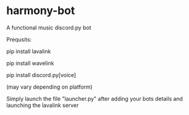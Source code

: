 # harmony-bot
A functional music discord.py bot

Prequsits:

pip install lavalink

pip install wavelink

pip install discord.py[voice]

(may vary depending on platform)

Simply launch the file "launcher.py" after adding your bots details and launching the lavalink server

